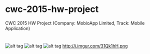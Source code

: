 # cwc-2015-hw-project
CWC 2015 HW Project (Company: MobioApp Limited, Track: Mobile Application)
#
#
![alt tag](http://i.imgur.com/FleMkTp.png)
![alt tag](http://i.imgur.com/3vYSumz.png)
![alt tag](http://i.imgur.com/3vYSumz.png)
http://i.imgur.com/31Qk1hH.png

